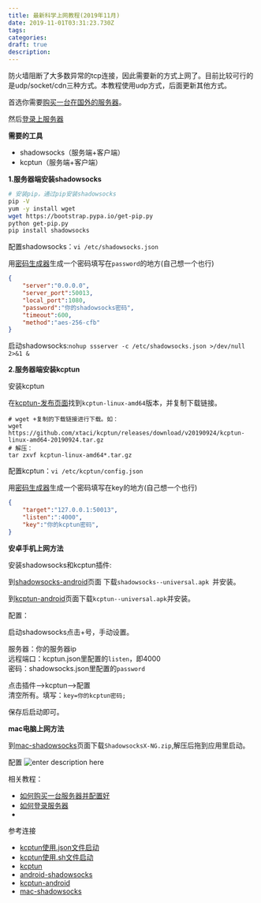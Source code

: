 ```yaml
---
title: 最新科学上网教程(2019年11月) 
date: 2019-11-01T03:31:23.730Z
tags: 
categories:
draft: true
description: 
---
```


防火墙阻断了大多数异常的tcp连接，因此需要新的方式上网了。目前比较可行的是udp/socket/cdn三种方式。本教程使用udp方式，后面更新其他方式。

首选你需要[购买一台在国外的服务器](sxy91.com)。

然后[登录上服务器](sxy91.com)


**需要的工具**

- shadowsocks（服务端+客户端）
- kcptun（服务端+客户端）



**1.服务器端安装shadowsocks**

```bash
# 安装pip，通过pip安装shadowsocks
pip -V
yum -y install wget
wget https://bootstrap.pypa.io/get-pip.py
python get-pip.py
pip install shadowsocks
```




配置shadowsocks：`vi /etc/shadowsocks.json`    

用[密码生成器](https://suijimimashengcheng.51240.com/)生成一个密码填写在`password`的地方(自己想一个也行)


```json
{
    "server":"0.0.0.0",
    "server_port":50013,
    "local_port":1080,
    "password":"你的shadowsocks密码",
    "timeout":600,
    "method":"aes-256-cfb"
}
```

启动shadowsocks:`nohup ssserver -c /etc/shadowsocks.json >/dev/null 2>&1 &`


**2.服务器端安装kcptun**

安装kcptun

在[kcptun-发布页面](https://github.com/xtaci/kcptun/releases)找到`kcptun-linux-amd64`版本，并复制下载链接。
```shell
# wget +复制的下载链接进行下载。如：
wget https://github.com/xtaci/kcptun/releases/download/v20190924/kcptun-linux-amd64-20190924.tar.gz
# 解压：
tar zxvf kcptun-linux-amd64*.tar.gz
```

配置kcptun：`vi /etc/kcptun/config.json`

用[密码生成器](https://suijimimashengcheng.51240.com/)生成一个密码填写在key的地方(自己想一个也行)

```json
{
    "target":"127.0.0.1:50013",
    "listen":":4000",
    "key":"你的kcptun密码",
}
```

**安卓手机上网方法**

安装shadowsocks和kcptun插件:

到[shadowsocks-android](https://github.com/shadowsocks/shadowsocks-android/releases)页面 下载`shadowsocks--universal.apk
`并安装。

到[kcptun-android](https://github.com/shadowsocks/kcptun-android/releases)页面下载`kcptun--universal.apk`并安装。

配置：

启动shadowsocks点击+号，手动设置。

服务器：你的服务器ip  
远程端口：kcptun.json里配置的`listen`，即4000  
密码：shadowsocks.json里配置的`password`  


点击插件-->kcptun-->配置  
清空所有。填写：`key=你的kcptun密码;`  

保存后启动即可。


**mac电脑上网方法**

到[mac-shadowsocks](https://github.com/shadowsocks/ShadowsocksX-NG/releases)页面下载`ShadowsocksX-NG.zip`,解压后拖到应用里启动。

配置
![enter description here](https://i.loli.net/2019/11/01/P4NG9fS2OgAr1RM.png)



相关教程：

- [如何购买一台服务器并配置好](sxy91.com)
- [如何登录服务器](sxy91.com)
- []()


参考连接

- [kcptun使用.json文件启动](https://blog.phpgao.com/kcptun.html/comment-page-1)
- [kcptun使用.sh文件启动](https://home4love.com/3154.html)
- [kcptun](https://github.com/xtaci/kcptun)
- [android-shadowsocks](https://github.com/shadowsocks/shadowsocks-android/releases)
- [kcptun-android](https://github.com/shadowsocks/kcptun-android/releases)
- [mac-shadowsocks](https://github.com/shadowsocks/ShadowsocksX-NG/releases)



